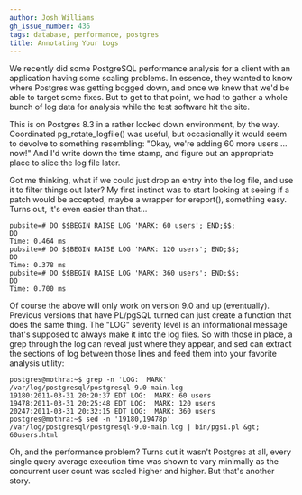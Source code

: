```yaml
---
author: Josh Williams
gh_issue_number: 436
tags: database, performance, postgres
title: Annotating Your Logs
---
```




We recently did some PostgreSQL performance analysis for a client with an application having some scaling problems. In essence, they wanted to know where Postgres was getting bogged down, and once we knew that we'd be able to target some fixes.  But to get to that point, we had to gather a whole bunch of log data for analysis while the test software hit the site.

This is on Postgres 8.3 in a rather locked down environment, by the way. Coordinated pg_rotate_logfile() was useful, but occasionally it would seem to devolve to something resembling: "Okay, we're adding 60 more users ... now!"  And I'd write down the time stamp, and figure out an appropriate place to slice the log file later.

Got me thinking, what if we could just drop an entry into the log file, and use it to filter things out later?  My first instinct was to start looking at seeing if a patch would be accepted, maybe a wrapper for ereport(), something easy.  Turns out, it's even easier than that...

```nohighlight
pubsite=# DO $$BEGIN RAISE LOG 'MARK: 60 users'; END;$$;
DO
Time: 0.464 ms
pubsite=# DO $$BEGIN RAISE LOG 'MARK: 120 users'; END;$$;
DO
Time: 0.378 ms
pubsite=# DO $$BEGIN RAISE LOG 'MARK: 360 users'; END;$$;
DO
Time: 0.700 ms
```

Of course the above will only work on version 9.0 and up (eventually). Previous versions that have PL/pgSQL turned can just create a function that does the same thing.  The "LOG" severity level is an informational message that's supposed to always make it into the log files.  So with those in place, a grep through the log can reveal just where they appear, and sed can extract the sections of log between those lines and feed them into your favorite analysis utility:

```nohighlight
postgres@mothra:~$ grep -n 'LOG:  MARK' /var/log/postgresql/postgresql-9.0-main.log 
19180:2011-03-31 20:20:37 EDT LOG:  MARK: 60 users
19478:2011-03-31 20:25:48 EDT LOG:  MARK: 120 users
20247:2011-03-31 20:32:15 EDT LOG:  MARK: 360 users
postgres@mothra:~$ sed -n '19180,19478p' /var/log/postgresql/postgresql-9.0-main.log | bin/pgsi.pl &gt; 60users.html
```

Oh, and the performance problem? Turns out it wasn't Postgres at all, every single query average execution time was shown to vary minimally as the concurrent user count was scaled higher and higher. But that's another story.


